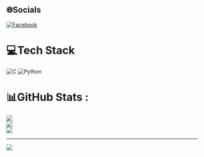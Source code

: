 
## 🌐Socials
[![Facebook](https://img.shields.io/badge/Facebook-%231877F2.svg?logo=Facebook&logoColor=white)](https://www.facebook.com/datpuk/)

# 💻Tech Stack
![C](https://img.shields.io/badge/c-%2300599C.svg?style=for-the-badge&logo=c&logoColor=white) ![Python](https://img.shields.io/badge/python-3670A0?style=for-the-badge&logo=python&logoColor=ffdd54)
# 📊GitHub Stats :
![](https://github-readme-stats.vercel.app/api?username=LucPac&theme=radical&hide_border=false&include_all_commits=false&count_private=false)<br/>
![](https://github-readme-streak-stats.herokuapp.com/?user=LucPac&theme=radical&hide_border=false)<br/>
![](https://github-readme-stats.vercel.app/api/top-langs/?username=LucPac&theme=radical&hide_border=false&include_all_commits=false&count_private=false&layout=compact)

---
[![](https://visitcount.itsvg.in/api?id=LucPac&icon=0&color=1)](https://visitcount.itsvg.in)
